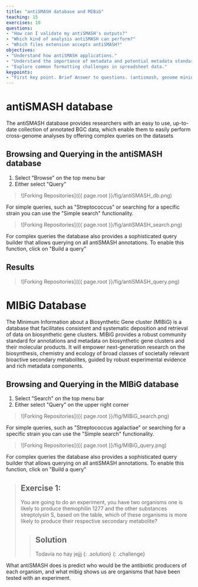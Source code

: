 ```yaml
---
title: "antiSMASH database and MIBiG"
teaching: 15
exercises: 10
questions:
- "How can I validate my antiSMASH's outputs?"
- "Which kind of analysis antiSMASH can perform?"
- "Which files extension accepts antiSMASH?"
objectives:
- "Understand how antiSMASH applications."
- "Understand the importance of metadata and potential metadata standards."
- "Explore common formatting challenges in spreadsheet data."
keypoints:
- "First key point. Brief Answer to questions. (antismash, genome mining, secondary metabolism, bacteria, bioactive coumpounds)"
---
```


# antiSMASH database
The antiSMASH database provides researchers with an easy to use, up-to-date collection of annotated BGC data, which enable them to easily perform cross-genome analyses by offering complex queries on the datasets

## Browsing and Querying in the antiSMASH database

1. Select "Browse" on the top menu bar 
2. Either select "Query"

> ![Forking Repositories]({{ page.root }}/fig/antiSMASH_db.png)

For simple queries, such as "Streptococcus" or searching for a specific strain you can use the "Simple search" functionality.

> ![Forking Repositories]({{ page.root }}/fig/antiSMASH_search.png)

For complex queries the database also provides a sophisticated query builder that allows querying on all antiSMASH annotations. To enable this function, click on "Build a query"

## Results

> ![Forking Repositories]({{ page.root }}/fig/antiSMASH_query.png)

# MIBiG Database
The Minimum Information about a Biosynthetic Gene cluster (MIBiG) is a database that facilitates consistent and systematic deposition and retrieval of data on biosynthetic gene clusters. MIBiG provides a robust community standard for annotations and metadata on biosynthetic gene clusters and their molecular products. It will empower next-generation research on the biosynthesis, chemistry and ecology of broad classes of societally relevant bioactive secondary metabolites, guided by robust experimental evidence and rich metadata components.

## Browsing and Querying in the MIBiG database

1. Select "Search" on the top menu bar 
2. Either select "Query" on the upper right corner

> ![Forking Repositories]({{ page.root }}/fig/MIBiG_search.png)

For simple queries, such as "Streptococcus agalactiae" or searching for a specific strain you can use the "Simple search"  functionality.

> ![Forking Repositories]({{ page.root }}/fig/MIBiG_query.png)

For complex queries the database also provides a sophisticated query builder that allows querying on all antiSMASH annotations. To enable this function, click on "Build a query"

> ## Exercise 1: 
> You are going to do an experiment, you have two organisms one is likely to produce themophilin 1277 and the other substances streptolysin S, based on the table, which of these organisms is more likely to produce their respective secondary metabolite?
> 
> > ## Solution
> > Todavía no hay jejjj
> {: .solution}
{: .challenge}

What antiSMASH does is predict who would be the antibiotic producers of each organism, and what mibig shows us are organisms that have been tested with an experiment.
